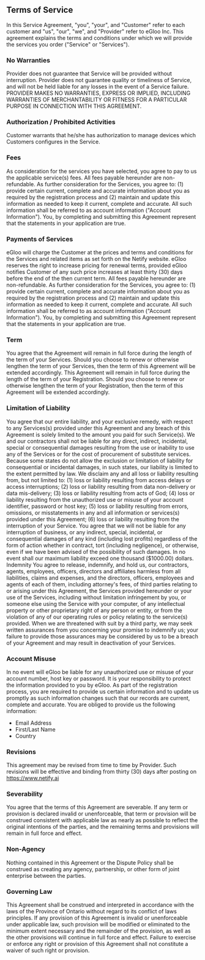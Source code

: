 Terms of Service
----------------

In this Service Agreement, "you", "your", and "Customer" refer to each customer and "us", "our", "we", and "Provider" refer to eGloo Inc. This agreement explains the terms and conditions under which we will provide the services you order ("Service" or "Services").

### No Warranties

Provider does not guarantee that Service will be provided without interruption. Provider does not guarantee quality or timeliness of Service, and will not be held liable for any losses in the event of a Service failure. PROVIDER MAKES NO WARRANTIES, EXPRESS OR IMPLIED, INCLUDING WARRANTIES OF MERCHANTABILITY OR FITNESS FOR A PARTICULAR PURPOSE IN CONNECTION WITH THIS AGREEMENT.

### Authorization / Prohibited Activities

Customer warrants that he/she has authorization to manage devices which Customers configures in the Service.

### Fees

As consideration for the services you have selected, you agree to pay to us the applicable service(s) fees. All fees payable hereunder are non-refundable. As further consideration for the Services, you agree to: (1) provide certain current, complete and accurate information about you as required by the registration process and (2) maintain and update this information as needed to keep it current, complete and accurate. All such information shall be referred to as account information ("Account Information"). You, by completing and submitting this Agreement represent that the statements in your application are true.

### Payments of Services

eGloo will charge the Customer at the prices and terms and conditions for the Services and related items as set forth on the Netify website. eGloo reserves the right to increase pricing for renewal terms, provided eGloo notifies Customer of any such price increases at least thirty (30) days before the end of the then current term. All fees payable hereunder are non-refundable. As further consideration for the Services, you agree to: (1) provide certain current, complete and accurate information about you as required by the registration process and (2) maintain and update this information as needed to keep it current, complete and accurate. All such information shall be referred to as account information ("Account Information"). You, by completing and submitting this Agreement represent that the statements in your application are true.

### Term

You agree that the Agreement will remain in full force during the length of the term of your Services. Should you choose to renew or otherwise lengthen the term of your Services, then the term of this Agreement will be extended accordingly. This Agreement will remain in full force during the length of the term of your Registration. Should you choose to renew or otherwise lengthen the term of your Registration, then the term of this Agreement will be extended accordingly.

### Limitation of Liability

You agree that our entire liability, and your exclusive remedy, with respect to any Services(s) provided under this Agreement and any breach of this Agreement is solely limited to the amount you paid for such Service(s). We and our contractors shall not be liable for any direct, indirect, incidental, special or consequential damages resulting from the use or inability to use any of the Services or for the cost of procurement of substitute services. Because some states do not allow the exclusion or limitation of liability for consequential or incidental damages, in such states, our liability is limited to the extent permitted by law. We disclaim any and all loss or liability resulting from, but not limited to: (1) loss or liability resulting from access delays or access interruptions; (2) loss or liability resulting from data non-delivery or data mis-delivery; (3) loss or liability resulting from acts of God; (4) loss or liability resulting from the unauthorized use or misuse of your account identifier, password or host key; (5) loss or liability resulting from errors, omissions, or misstatements in any and all information or services(s) provided under this Agreement; (6) loss or liability resulting from the interruption of your Service. You agree that we will not be liable for any interruption of business, or any indirect, special, incidental, or consequential damages of any kind (including lost profits) regardless of the form of action whether in contract, tort (including negligence), or otherwise, even if we have been advised of the possibility of such damages. In no event shall our maximum liability exceed one thousand ($1000.00) dollars. Indemnity You agree to release, indemnify, and hold us, our contractors, agents, employees, officers, directors and affiliates harmless from all liabilities, claims and expenses, and the directors, officers, employees and agents of each of them, including attorney's fees, of third parties relating to or arising under this Agreement, the Services provided hereunder or your use of the Services, including without limitation infringement by you, or someone else using the Service with your computer, of any intellectual property or other proprietary right of any person or entity, or from the violation of any of our operating rules or policy relating to the service(s) provided. When we are threatened with suit by a third party, we may seek written assurances from you concerning your promise to indemnify us; your failure to provide those assurances may be considered by us to be a breach of your Agreement and may result in deactivation of your Services.

### Account Misuse

In no event will eGloo be liable for any unauthorized use or misuse of your account number, host key or password. It is your responsibility to protect the information provided to you by eGloo. As part of the registration process, you are required to provide us certain information and to update us promptly as such information changes such that our records are current, complete and accurate. You are obliged to provide us the following information:

* Email Address
* First/Last Name
* Country

### Revisions

This agreement may be revised from time to time by Provider. Such revisions will be effective and binding from thirty (30) days after posting on https://www.netify.ai

### Severability

You agree that the terms of this Agreement are severable. If any term or provision is declared invalid or unenforceable, that term or provision will be construed consistent with applicable law as nearly as possible to reflect the original intentions of the parties, and the remaining terms and provisions will remain in full force and effect.

### Non-Agency

Nothing contained in this Agreement or the Dispute Policy shall be construed as creating any agency, partnership, or other form of joint enterprise between the parties.

### Governing Law

This Agreement shall be construed and interpreted in accordance with the laws of the Province of Ontario without regard to its conflict of laws principles. If any provision of this Agreement is invalid or unenforceable under applicable law, such provision will be modified or eliminated to the minimum extent necessary and the remainder of the provision, as well as the other provisions will continue in full force and effect. Failure to exercise or enforce any right or provision of this Agreement shall not constitute a waiver of such right or provision.